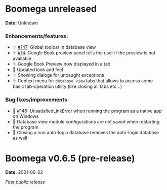 # Boomega unreleased

**Date:** Unknown

### Enhancements/features:

* ✨ [#147](https://github.com/Dansoftowner/Boomega/issues/147): Global toolbar in database view
* ✨ [#14](https://github.com/Dansoftowner/Boomega/issues/14): Google Book preview panel tells the user if the preview is not available
* ✨ Google Book Preview now displayed in a tab
* 💄 Updated look and feel
* ✨ Showing dialogs for uncaught exceptions
* ✨ Context menu for `database view` tabs that allows to access some basic tab-operation utility (like closing all tabs etc...)

### Bug fixes/improvements

* 🐛 [#146](https://github.com/Dansoftowner/Boomega/issues/146): UnsatisfiedLinkError when running the program as a native app on Windows
* 🐛 Database view module configurations are not saved when restarting the program
* 🐛 Closing a non auto-login database removes the auto-login database as well

# Boomega v0.6.5 (pre-release)

**Date:** 2021-06-22

_First public release_